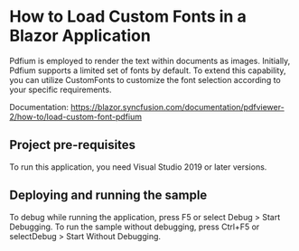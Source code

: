 # How to Load Custom Fonts in a Blazor Application
Pdfium is employed to render the text within documents as images. Initially, Pdfium supports a limited set of fonts by default. To extend this capability, you can utilize CustomFonts to customize the font selection according to your specific requirements.

Documentation: https://blazor.syncfusion.com/documentation/pdfviewer-2/how-to/load-custom-font-pdfium


## Project pre-requisites
To run this application, you need Visual Studio 2019 or later versions.

## Deploying and running the sample
To debug while running the application, press F5 or select Debug > Start Debugging. To run the sample without debugging, press Ctrl+F5 or selectDebug > Start Without Debugging.
